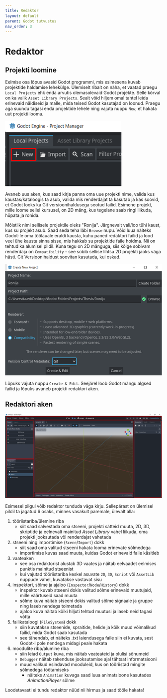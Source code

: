 ```yaml
---
title: Redaktor
layout: default
parent: Godot tutvustus
nav_order: 3
---
```


# Redaktor

## Projekti loomine

Eelmise osa lõpus avasid Godot programmi, mis esimesena kuvab projektide haldamise lehekülge. Ülemiselt ribalt on näha, et vaatad praegu `Local Projects` ehk enda arvutis olemasolevaid Godot projekte. Selle kõrval on ka valik `Asset Library Projects`. Sealt võid hiljem omal tahtel leida erinevaid näidiseid ja malle, mida teised Godot kasutajad on loonud. Praegu aga suundu tagasi enda projektide lehele ning vajuta nuppu `New`, et hakata uut projekti looma.

![Uue projekti loomise nupp on pildil välja toodud punasega.](../assets/new-project-button.png)

Avaneb uus aken, kus saad kirja panna oma uue projekti nime, valida kus kaustas/kataloogis ta asub, valida mis renderdajat ta kasutab ja kas soovid, et Godot looks ka Git versioonihaldusega seotud failid. Esimene projekt, mille loome sellel kursusel, on 2D mäng, kus tegelane saab ringi liikuda, hüpata ja ronida.

Mõistlik nimi sellisele projektile oleks "Ronija". Järgnevalt vali/loo tühi kaust, kus su projekt asub. Saad seda teha läbi `Browse` nupu. Võid luua näiteks Godot-le oma töölauale eraldi kausta, kuhu paned redaktori failid ja lood veel ühe kausta sinna sisse, mis hakkab su projektide faile hoidma. Nii on tehtud ka alumisel pildil. Kuna tegu on 2D mänguga, siis kõige sobivam renderdaja on `Compatibility` - see sobib sellise lihtsa 2D projekti jaoks väga hästi. Git Versioonihaldust soovitan kasutada, kui oskad.

![Kuidas projekti loomise aken lõpuks peaks välja nägema.](../assets/create-2d-platformer-project.png)

Lõpuks vajuta nuppu `Create & Edit`. Seejärel loob Godot mängu algsed failid ja lõpuks avaneb projekti redaktori aken.

## Redaktori aken

![Projekti redaktori aken.](../assets/project-editor-window.png)

Esimesel pilgul võib redaktor tunduda väga kirju. Sellepärast on ülemisel pildil ta jagatud 6 osaks, minnes vasakult paremale, ülevalt alla:

1.  tööriistariba/ülemine riba
    -    siit saad salvestada oma stseeni, projekti sätteid muuta, 2D, 3D, skriptide ja eelnevalt mainitud *Asset Library* vahel liikuda, oma projekti jooksutada või renderdajat vahetada
2.  stseeni ning importimise (`Scene`/`Import`) dokk
    -   siit saad oma valitud stseeni hakata looma erinevate sõlmedega
    -   importimise kuvas saad muuta, kuidas Godot erinevaid faile käsitleb
3.  vaateaken
    -   see osa redaktorist alustab 3D vaates ja näitab eelvaadet eelmises punktis mainitud stseenist
    -   kui vajutad tööriistariba keskel asuvate `2D`, `3D`, `Script` või `AssetLib` nuppude vahel, kuvatakse vastavat sisu
4.  inspektori, sõlme ja ajaloo (`Inspector`/`Node`/`History`) dokk
    -   inspektor kuvab stseeni dokis valitud sõlme erinevaid muutujaid, mille väärtuseid saad muuta
    -   sõlme kuva näitab stseeni dokis valitud sõlme signaale ja gruppe ning laseb nendega toimetada
    -   ajaloo kuva näitab kõiki hiljuti tehtud muutusi ja laseb neid tagasi võtta
5.  failikataloogi (`FileSystem`) dokk
    -   siin kuvatakse stseenide, spraitide, helide ja kõik muud võimalikud failid, mida Godot saab kasutada
    -   see tähendab, et näiteks .txt laiendusega faile siin ei kuvata, sest Godot-l pole nendega midagi peale hakata
6.  moodulite riba/alumine riba
    -   siin leiad `Output` kuva, mis näitab veateateid ja olulisi sõnumeid
    -   `Debugger` näitab rakenduse jooksutamise ajal tähtsat informatsiooni
    -   muud valikud esindavad mooduleid, kus on tööriistad mingite sõlmedega töötamiseks
        -   näiteks `Animation` kuvaga saad luua animatsioone kasutades *AnimationPlayer* sõlme

Loodetavasti ei tundu redaktor nüüd nii hirmus ja saad tööle hakata!